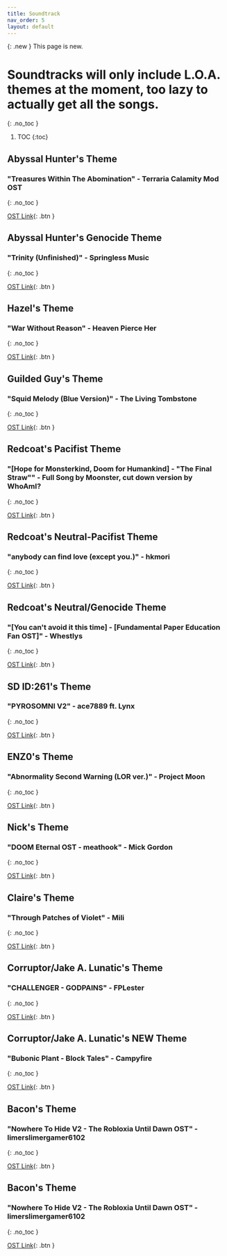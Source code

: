 ```yaml
---
title: Soundtrack
nav_order: 5
layout: default
---
```


{: .new }
This page is new.

# Soundtracks will only include L.O.A. themes at the moment, too lazy to actually get all the songs.
{: .no_toc }


1. TOC
{:toc}

## Abyssal Hunter's Theme

### "Treasures Within The Abomination" - Terraria Calamity Mod OST
{: .no_toc }

[OST Link](https://www.youtube.com/watch?v=e3t_dbLaw-M){: .btn }

## Abyssal Hunter's Genocide Theme

### "Trinity (Unfinished)" - Springless Music
{: .no_toc }

[OST Link](https://www.youtube.com/watch?v=ZxEXAvGLs6s){: .btn }

## Hazel's Theme

### "War Without Reason" - Heaven Pierce Her
{: .no_toc }

[OST Link](https://www.youtube.com/watch?v=Elj4zDLqJvw){: .btn }

## Guilded Guy's Theme

### "Squid Melody (Blue Version)" - The Living Tombstone
{: .no_toc }

[OST Link](https://www.youtube.com/watch?v=9lGaBESKP-M){: .btn }

## Redcoat's Pacifist Theme

### "[Hope for Monsterkind, Doom for Humankind] - "The Final Straw"" - Full Song by Moonster, cut down version by WhoAmI?
{: .no_toc }

[OST Link](https://www.youtube.com/watch?v=UwLfMBlEMAw){: .btn }

## Redcoat's Neutral-Pacifist Theme

### "anybody can find love (except you.)" - hkmori
{: .no_toc }

[OST Link](https://www.youtube.com/watch?v=cvuHrsspGEY){: .btn }

## Redcoat's Neutral/Genocide Theme

### "[You can't avoid it this time] - [Fundamental Paper Education Fan OST]" - Whestlys
{: .no_toc }

[OST Link](https://www.youtube.com/watch?v=RqfB5kBbPGQ){: .btn }

## SD ID:261's Theme

### "PYROSOMNI V2" - ace7889 ft. Lynx
{: .no_toc }

[OST Link](https://www.youtube.com/watch?v=TuCF6D0SgZo){: .btn }

## ENZ0's Theme

### "Abnormality Second Warning (LOR ver.)" - Project Moon
{: .no_toc }

[OST Link](https://www.youtube.com/watch?v=-b6Nq3Ku2Yg){: .btn }

## Nick's Theme

### "DOOM Eternal OST - meathook" - Mick Gordon
{: .no_toc }

[OST Link](https://www.youtube.com/watch?v=Z-71-i1akB0){: .btn }

## Claire's Theme

### "Through Patches of Violet" - Mili
{: .no_toc }

[OST Link](https://www.youtube.com/watch?v=G_JfKOjwzwo){: .btn }

## Corruptor/Jake A. Lunatic's Theme

### "CHALLENGER - GODPAINS" - FPLester
{: .no_toc }

[OST Link](https://www.youtube.com/watch?v=wU2GioPUyNM){: .btn }

## Corruptor/Jake A. Lunatic's NEW Theme

### "Bubonic Plant - Block Tales" - Campyfire
{: .no_toc }

[OST Link](https://www.youtube.com/watch?v=RY18X10m77U){: .btn }

## Bacon's Theme

### "Nowhere To Hide V2 - The Robloxia Until Dawn OST" - limerslimergamer6102‬ 
{: .no_toc }

[OST Link](https://www.youtube.com/watch?v=vsusZp02TpI){: .btn }

## Bacon's Theme

### "Nowhere To Hide V2 - The Robloxia Until Dawn OST" - limerslimergamer6102‬ 
{: .no_toc }

[OST Link](https://www.youtube.com/watch?v=vsusZp02TpI){: .btn }
